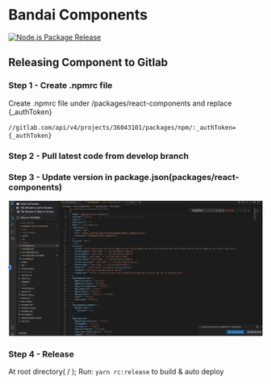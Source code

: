 # Bandai Components

[![Node.js Package Release](https://github.com/wearesection/react-components/actions/workflows/publish.yml/badge.svg?branch=main)](https://github.com/wearesection/react-components/actions/workflows/publish.yml)

## Releasing Component to Gitlab

### Step 1 - Create .npmrc file

Create .npmrc file under /packages/react-components and replace {\_authToken}

```@bandai:registry=https://gitlab.com/api/v4/projects/36043101/packages/npm/
//gitlab.com/api/v4/projects/36043101/packages/npm/:_authToken={_authToken}
```

### Step 2 - Pull latest code from develop branch

### Step 3 - Update version in package.json(packages/react-components)

![Updating version in package.json](/document/screenshoot/update-version.png)

### Step 4 - Release

At root directory( / ); Run: `yarn rc:release` to build & auto deploy
